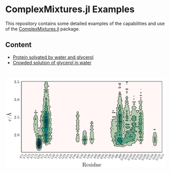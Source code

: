 # ComplexMixtures.jl Examples

This repository contains some detailed examples of the capabilities and use of the [ComplexMixtures.jl](https://m3g.github.io/ComplexMixtures.jl/stable) package. 

## Content

- [Protein solvated by water and glycerol](https://github.com/m3g/ComplexMixturesExamples/tree/main/Protein_in_Glycerol)
- [Crowded solution of glycerol in water](https://github.com/m3g/ComplexMixturesExamples/tree/main/Glycerol_in_Water)

#

![image](./Protein_in_Glycerol/Density2D/density2D.png)




